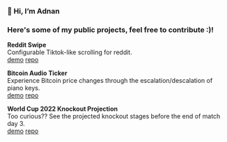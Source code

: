 ### 👋 Hi, I’m Adnan

### Here's some of my public projects, feel free to contribute :)!

__Reddit Swipe__  
Configurable Tiktok-like scrolling for reddit.  
[demo](https://dynamic-peony-5467c4.netlify.app/) [repo](https://github.com/AdnanBen/reddit-swipe)

__Bitcoin Audio Ticker__    
Experience Bitcoin price changes through the escalation/descalation of piano keys.  
[demo](https://dashing-cocada-597c28.netlify.app/) [repo](https://github.com/AdnanBen/bitcoin-audio-ticker)

__World Cup 2022 Knockout Projection__    
Too curious?? See the projected knockout stages before the end of match day 3.  
[demo](https://incandescent-halva-0fca94.netlify.app/) [repo](https://github.com/AdnanBen/worldcup2022-live-brackets)
